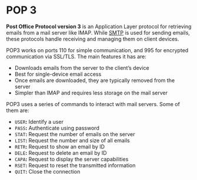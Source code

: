 # POP 3

**Post Office Protocol version 3** is an Application Layer protocol for retrieving emails from a mail server like IMAP. While [SMTP](smtp.md) is used for sending emails, these protocols handle receiving and managing them on client devices.

POP3 works on ports 110 for simple communication, and 995 for encrypted communication via SSL/TLS. The main features it has are:

* Downloads emails from the server to the client’s device
* Best for single-device email access
* Once emails are downloaded, they are typically removed from the server
* Simpler than IMAP and requires less storage on the mail server

POP3 uses a series of commands to interact with mail servers. Some of them are:

* `USER`**:** Identify a user
* `PASS`**:** Authenticate using password
* `STAT`**:** Request the number of emails on the server
* `LIST`**:** Request the number and size of all emails
* `RETR`**:** Request to show an email by ID
* `DELE`**:** Request to delete an email by ID
* `CAPA`**:** Request to display the server capabilities
* `RSET`**:** Request to reset the transmitted information
* `QUIT`**:** Close the connection
